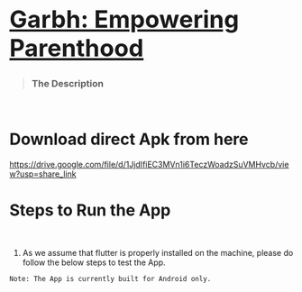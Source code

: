 [<h1>Garbh: Empowering Parenthood</h1>](https://github.com/adarshnagrikar14/gsc24-garbh/)
---
> <h3>The Description</h3>
<br>
<h1>Download direct Apk from here</h1>

https://drive.google.com/file/d/1JjdIfiEC3MVn1i6TeczWoadzSuVMHvcb/view?usp=share_link

<h1>Steps to Run the App</h1>
<br>

1. As we assume that flutter is properly installed on the machine, please do follow the below steps to test the App.
```
Note: The App is currently built for Android only.
```
